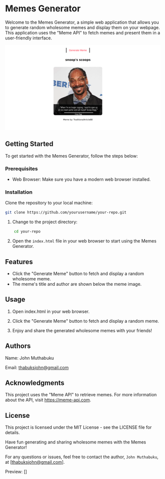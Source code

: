 # Memes Generator

Welcome to the Memes Generator, a simple web application that allows you to generate random wholesome memes and display them on your webpage. This application uses the "Meme API" to fetch memes and present them in a user-friendly interface.

![[meme-generator.png]](images/meme-generator.png)


## Getting Started

To get started with the Memes Generator, follow the steps below:

### Prerequisites

- Web Browser: Make sure you have a modern web browser installed.

### Installation

Clone the repository to your local machine:

   ```bash
   git clone https://github.com/yourusername/your-repo.git
```

1. Change to the project directory:

```bash
    cd your-repo
```

2. Open the `index.html` file in your web browser to start using the Memes Generator.

## Features

- Click the "Generate Meme" button to fetch and display a random wholesome meme.
- The meme's title and author are shown below the meme image.

## Usage

1. Open index.html in your web browser.

2. Click the "Generate Meme" button to fetch and display a random meme.

3. Enjoy and share the generated wholesome memes with your friends!

## Authors
Name: John Muthabuku

Email: thabuksjohn@gmail.com

## Acknowledgments

This project uses the "Meme API" to retrieve memes. For more information about the API, visit https://meme-api.com.

## License

This project is licensed under the MIT License - see the LICENSE file for details.

Have fun generating and sharing wholesome memes with the Memes Generator!

For any questions or issues, feel free to contact the author, `John Muthabuku`, at [thabuksjohn@gmail.com].

Preview: []






